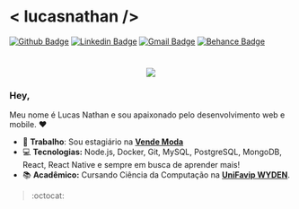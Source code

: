 # < lucasnathan />
[![Github Badge](https://img.shields.io/badge/-Github-000?style=flat-square&logo=Github&logoColor=white&link=https://github.com/lucasnjsilva)](https://github.com/lucasnjsilva)
[![Linkedin Badge](https://img.shields.io/badge/-LinkedIn-blue?style=flat-square&logo=Linkedin&logoColor=white&link=https://www.linkedin.com/in/joyce-querubino/)](https://www.linkedin.com/in/lucasnjsilva/)
[![Gmail Badge](https://img.shields.io/badge/-Gmail-c14438?style=flat-square&logo=Gmail&logoColor=white&link=mailto:lucasnathanj@gmail.com)](mailto:lucasnathanj@gmail.com)
[![Behance Badge](https://img.shields.io/badge/-Behance-blue?style=flat-square&logo=Behance&logoColor=white&link=https://www.behance.net/lucasnjsilva)](https://www.behance.net/lucasnjsilva)

<h1 align="center">
  <img src ="https://ik.imagekit.io/lucasnjsilva/Github/animation_500_kd4luv1i_lbc4CNmQ5.gif">
</h1>

<h3> Hey, </h3>
  Meu nome é Lucas Nathan e sou apaixonado pelo desenvolvimento web e mobile. ❤

- 💼 **Trabalho**: Sou estagiário na **[Vende Moda](https://vendemoda.com.br/)**
- 💻 **Tecnologias:** Node.js, Docker, Git, MySQL, PostgreSQL, MongoDB, React, React Native e sempre em busca de aprender mais!
- 📚 **Acadêmico:** Cursando Ciência da Computação na **[UniFavip WYDEN](https://www.wyden.com.br/unifavip)**.

> :octocat:

